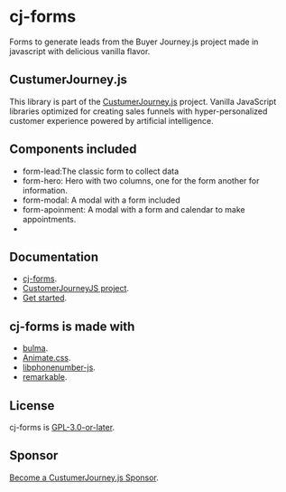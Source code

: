 # cj-forms
Forms to generate leads from the Buyer Journey.js project made in javascript with delicious vanilla flavor.
## CustumerJourney.js
This library is part of the [CustumerJourney.js](https://customerjourney.ninja/) project. Vanilla JavaScript libraries optimized for creating sales funnels with hyper-personalized customer experience powered by artificial intelligence.
## Components included
- form-lead:The classic form to collect data
- form-hero: Hero with two columns, one for the form another for information.
- form-modal: A modal with a form included
- form-apoinment: A modal with a form and calendar to make appointments.
-
## Documentation 
- [cj-forms](https://customerjourney.ninja/documentation/forms/).
- [CustomerJourneyJS project](https://customerjourney.ninja/).
- [Get started](https://customerjourney.ninja/getting-started/).

## cj-forms is made with
- [bulma](https://bulma.io/).
- [Animate.css](https://animate.style/).
- [libphonenumber-js](https://gitlab.com/catamphetamine/libphonenumber-js).
- [remarkable](https://github.com/jonschlinkert/remarkable).

## License
cj-forms is [GPL-3.0-or-later](./LICENSE).
## Sponsor
[Become a CustumerJourney.js Sponsor](https://customerjourney.ninja/sponsor/).